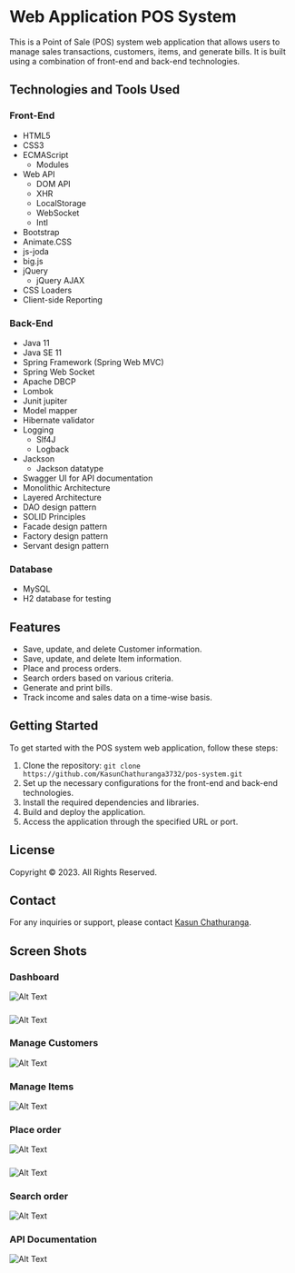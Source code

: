 # Web Application POS System

This is a Point of Sale (POS) system web application that allows users to manage sales transactions, customers, items, and generate bills. It is built using a combination of front-end and back-end technologies.

## Technologies and Tools Used

### Front-End
- HTML5
- CSS3
- ECMAScript
    - Modules
- Web API
    - DOM API
    - XHR
    - LocalStorage
    - WebSocket
    - Intl
- Bootstrap
- Animate.CSS
- js-joda
- big.js
- jQuery
    - jQuery AJAX
- CSS Loaders
- Client-side Reporting

### Back-End
- Java 11
- Java SE 11
- Spring Framework (Spring Web MVC)
- Spring Web Socket
- Apache DBCP
- Lombok
- Junit jupiter
- Model mapper
- Hibernate validator
- Logging
  - Slf4J
  - Logback
- Jackson
    - Jackson datatype
- Swagger UI for API documentation
- Monolithic Architecture
- Layered Architecture
- DAO design pattern
- SOLID Principles
- Facade design pattern
- Factory design pattern
- Servant design pattern

### Database
- MySQL
- H2 database for testing

## Features

- Save, update, and delete Customer information.
- Save, update, and delete Item information.
- Place and process orders.
- Search orders based on various criteria.
- Generate and print bills.
- Track income and sales data on a time-wise basis.

## Getting Started

To get started with the POS system web application, follow these steps:

1. Clone the repository: `git clone https://github.com/KasunChathuranga3732/pos-system.git`
2. Set up the necessary configurations for the front-end and back-end technologies.
3. Install the required dependencies and libraries.
4. Build and deploy the application.
5. Access the application through the specified URL or port.

## License

Copyright &copy; 2023. All Rights Reserved.


## Contact

For any inquiries or support, please contact [Kasun Chathuranga](mailto:kasunchathuranga3732@gmail.com).


## Screen Shots
### Dashboard
![Alt Text](./images/dash-board-1.png)
#####
![Alt Text](./images/dash-board-2.png)

### Manage Customers
![Alt Text](./images/manage-customers.png)

### Manage Items
![Alt Text](./images/manage-items.png)

### Place order
![Alt Text](./images/place-order-1.png)
#####
![Alt Text](./images/place-order-2.png)

### Search order
![Alt Text](./images/search-Order.png)

### API Documentation
![Alt Text](./images/API-documentation.png)



